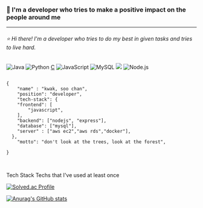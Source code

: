 
### :raised_hands: I'm a developer who tries to make a positive impact on the people around me 
----

###### :star: Hi there! I'm a developer who tries to do my best in given tasks and tries to live hard.

![Java](https://img.shields.io/badge/Java-007396.svg?&style=for-the-badge&logo=Java&logoColor=white)
![Python](https://img.shields.io/badge/Python-3776AB.svg?&style=for-the-badge&logo=Python&logoColor=#3776AB)
[C](https://img.shields.io/badge/C-A8B9CC.svg?&style=for-the-badge&logo=C&logoColor=#A8B9CC)
![JavaScript](https://img.shields.io/badge/JavaScript-F7DF1E.svg?&style=for-the-badge&logo=JavaScript&logoColor=#F7DF1E) 
![MySQL](https://img.shields.io/badge/MySQL-4479A1.svg?&style=for-the-badge&logo=MySQL&logoColor=#4479A1)
<img src="https://img.shields.io/badge/Amazon AWS-232F3E.svg?&style=for-the-badge&logo=MySQL&logoColor=#232F3E">
![Node.js](https://img.shields.io/badge/Node.js-339933.svg?&style=for-the-badge&logo=Node.js&logoColor=#339933)


<pre>
<code>
{ 
    "name" : "kwak, soo chan",
    "position": "developer",
    "tech-stack": {
    "frontend": [
        "javascript",
    ],
    "backend": ["nodejs", "express"],
    "database": ["mysql"],
    "server" : ["aws ec2","aws rds","docker"],
  },
    "motto": "don't look at the trees, look at the forest",

}

</code>
</pre>


Tech Stack 
Techs that I've used at least once 






[![Solved.ac Profile](http://mazassumnida.wtf/api/generate_badge?boj=soochan010)](https://solved.ac/soochan010)

[![Anurag's GitHub stats](https://github-readme-stats.vercel.app/api?username=sooochan&hide=contribs,stars)](https://github.com/anuraghazra/github-readme-stats)